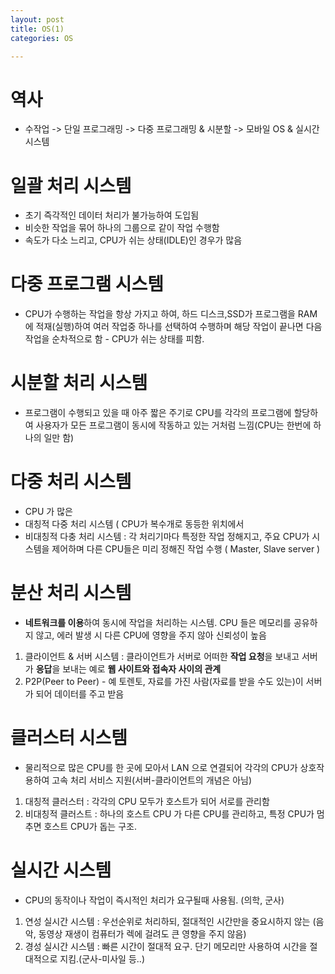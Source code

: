 ```yaml
---
layout: post
title: OS(1)
categories: OS

---
```


# 역사
* 수작업 -> 단일 프로그래밍 -> 다중 프로그래밍 & 시분할 -> 모바일 OS & 실시간 시스템

# 일괄 처리 시스템
 * 초기 즉각적인 데이터 처리가 불가능하여 도입됨
 * 비슷한 작업을 묶어 하나의 그룹으로 같이 작업 수행함
 * 속도가 다소 느리고, CPU가 쉬는 상태(IDLE)인 경우가 많음

# 다중 프로그램 시스템 
 * CPU가 수행하는 작업을 항상 가지고 하여, 하드 디스크,SSD가 프로그램을 RAM에 적재(실행)하여 여러 작업중 하나를 선택하여 수행하며 해당 작업이 끝나면 다음 작업을 순차적으로 함 - CPU가 쉬는 상태를 피함.

# 시분할 처리 시스템 
 * 프로그램이 수행되고 있을 때 아주 짧은 주기로 CPU를 각각의 프로그램에 할당하여 사용자가 모든 프로그램이 동시에 작동하고 있는 거처럼 느낌(CPU는 한번에 하나의 일만 함)


# 다중 처리 시스템

* CPU 가 많은 
* 대칭적 다중 처리 시스템 ( CPU가 복수개로 동등한 위치에서 
* 비대칭적 다충 처리 시스템 : 각 처리기마다 특정한 작업 정해지고, 주요 CPU가 시스템을 제어하며 다른 CPU들은 미리 정해진 작업 수행 ( Master, Slave server )

# 분산 처리 시스템

* **네트워크를 이용**하여 동시에 작업을 처리하는 시스템. CPU 들은 메모리를 공유하지 않고, 에러 발생 시 다른 CPU에 영향을 주지 않아 신뢰성이 높음
1) 클라이언트 & 서버 시스템 : 클라이언트가 서버로 어떠한 **작업 요청**을 보내고 서버가 **응답**을 보내는 예로 **웹 사이트와 접속자 사이의 관계** 
2) P2P(Peer to Peer) - 예 토렌토, 자료를 가진 사람(자료를 받을 수도 있는)이 서버가 되어 데이터를 주고 받음

# 클러스터 시스템 

* 물리적으로 많은 CPU를 한 곳에 모아서 LAN 으로 연결되어 각각의 CPU가 상호작용하여 고속 처리 서비스 지원(서버-클라이언트의 개념은 아님)
1) 대칭적 클러스터 : 각각의 CPU 모두가 호스트가 되어 서로를 관리함
2) 비대칭적 클러스트 : 하나의 호스트 CPU 가 다른 CPU를 관리하고, 특정 CPU가 멈추면 호스트 CPU가 돕는 구조.

# 실시간 시스템 

* CPU의 동작이나 작업이 즉시적인 처리가 요구될때 사용됨. (의학, 군사)
1) 연성 실시간 시스템 : 우선순위로 처리하되, 절대적인 시간만을 중요시하지 않는 (음악, 동영상 재생이 컴퓨터가 렉에 걸려도 큰 영향을 주지 않음)
2) 경성 실시간 시스템 : 빠른 시간이 절대적 요구. 단기 메모리만 사용하여 시간을 절대적으로 지킴.(군사-미사일 등..)
